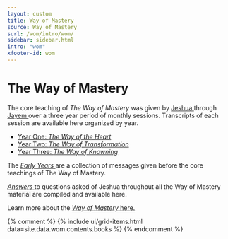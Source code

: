 ```yaml
---
layout: custom
title: Way of Mastery
source: Way of Mastery
surl: /wom/intro/wom/
sidebar: sidebar.html
intro: "wom"
xfooter-id: wom
---
```


<div markdown="1" class="container content">

# The Way of Mastery

The core teaching of *The Way of Mastery* was given by [ Jeshua
](/wom/jeshua/) through [ Jayem ](/wom/jayem/) over a three year period
of monthly sessions. Transcripts of each session are available here
organized by year.

- [ Year One: *The Way of the Heart* ](/wom/intro/woh/)
- [ Year Two: *The Way of Transformation* ](/wom/intro/wot/)
- [ Year Three: *The Way of Knowning* ](/wom/intro/wok/)

The [ *Early Years* ](/wom/intro/early/) are a collection of messages
given before the core teachings of The Way of Mastery.

[ *Answers* ](/wom/intro/questions/) to questions asked of Jeshua
throughout all the Way of Mastery material are compiled and available
here.

Learn more about the [ *Way of Mastery* here.](/wom/detail/)

</div>

{% comment %}
{% include ui/grid-items.html data=site.data.wom.contents.books %}
{% endcomment %}

